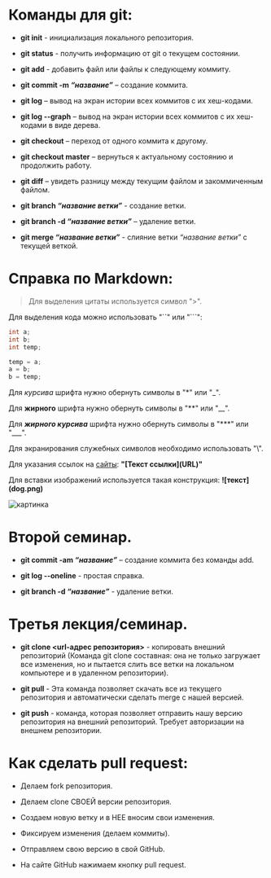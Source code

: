 # Команды для git:

- **git init** - инициализация локального репозитория.

- **git status** - получить информацию от git о текущем состоянии.

- **git add** - добавить файл или файлы к следующему коммиту.

- **git commit -m _“название”_** – создание коммита.

- **git log** – вывод на экран истории всех коммитов с их хеш-кодами.

- **git log --graph** – вывод на экран истории всех коммитов с их хеш-кодами в виде дерева.

- **git checkout** – переход от одного коммита к другому.

- **git checkout master** – вернуться к актуальному состоянию и продолжить работу.

- **git diff** – увидеть разницу между текущим файлом и закоммиченным файлом.

- **git branch _“название ветки”_** - создание ветки.


- **git branch -d _“название ветки”_** – удаление ветки.

- **git merge _“название ветки”_** - слияние ветки _“название ветки”_ с текущей веткой.

# Справка по Markdown:

> Для выделения цитаты используется символ ">".

Для выделения кода можно использовать "``" или "```":

```cpp
int a;
int b;
int temp;

temp = a;
a = b;
b = temp;
```

Для *курсива* шрифта нужно обернуть символы в "*" или "_".

Для **жирного** шрифта нужно обернуть символы в "**" или "__".

Для ***жирного курсива*** шрифта нужно обернуть символы в "***" или "___".

Для экранирования служебных символов необходимо использовать "\\".

Для указания ссылок на [сайты](https://gb.ru): **"[Текст ссылки]​(URL)"**

Для вставки изображений используется такая конструкция: **\!\[текст]\(dog.png)**

![картинка](1.png)

# Второй семинар.

- **git commit -am _“название”_** – создание коммита без команды add.

- **git log --oneline** - простая справка.

- **git branch -d _“название”_** - удаление ветки.

# Третья лекция/семинар.

- **git clone <url-адрес репозитория>** - копировать внешний репозиторий (Команда git clone составная: она не только загружает все изменения, но и пытается слить все ветки на локальном компьютере и в удаленном репозитории).

- **git pull** - Эта команда позволяет скачать все из текущего репозитория и автоматически сделать merge с нашей версией.

- **git push** - команда, которая позволяет отправить нашу версию репозитория на внешний репозиторий. Требует авторизации на внешнем репозитории.

# Как сделать pull request:

- Делаем fork репозитория.

- Делаем clone СВОЕЙ версии репозитория.

- Создаем новую ветку и в НЕЕ вносим свои изменения.

- Фиксируем изменения (делаем коммиты).

- Отправляем свою версию в свой GitHub.

- На сайте GitHub нажимаем кнопку pull request.